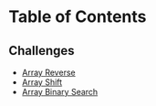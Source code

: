 # Table of Contents

## Challenges
* [Array Reverse](https://github.com/JCode1986/python-data-structures-and-algorithms/tree/master/challenges/array_reverse)
* [Array Shift](https://github.com/JCode1986/python-data-structures-and-algorithms/tree/master/challenges/array_shift)
* [Array Binary Search](https://github.com/JCode1986/python-data-structures-and-algorithms/tree/master/challenges/array_binary_search)
